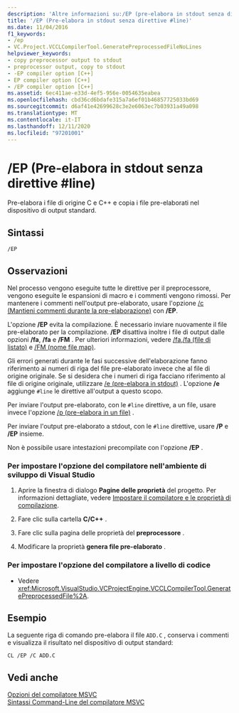 ```yaml
---
description: 'Altre informazioni su:/EP (pre-elabora in stdout senza direttive #line)'
title: '/EP (Pre-elabora in stdout senza direttive #line)'
ms.date: 11/04/2016
f1_keywords:
- /ep
- VC.Project.VCCLCompilerTool.GeneratePreprocessedFileNoLines
helpviewer_keywords:
- copy preprocessor output to stdout
- preprocessor output, copy to stdout
- -EP compiler option [C++]
- EP compiler option [C++]
- /EP compiler option [C++]
ms.assetid: 6ec411ae-e33d-4ef5-956e-0054635eabea
ms.openlocfilehash: cbd36cd6bdafe315a7a6ef01b46857725033bd69
ms.sourcegitcommit: d6af41e42699628c3e2e6063ec7b03931a49a098
ms.translationtype: MT
ms.contentlocale: it-IT
ms.lasthandoff: 12/11/2020
ms.locfileid: "97201001"
---
```

# <a name="ep-preprocess-to-stdout-without-line-directives"></a>/EP (Pre-elabora in stdout senza direttive #line)

Pre-elabora i file di origine C e C++ e copia i file pre-elaborati nel dispositivo di output standard.

## <a name="syntax"></a>Sintassi

```
/EP
```

## <a name="remarks"></a>Osservazioni

Nel processo vengono eseguite tutte le direttive per il preprocessore, vengono eseguite le espansioni di macro e i commenti vengono rimossi. Per mantenere i commenti nell'output pre-elaborato, usare l'opzione [/c (Mantieni commenti durante la pre-elaborazione)](c-preserve-comments-during-preprocessing.md) con **/EP**.

L'opzione **/EP** evita la compilazione. È necessario inviare nuovamente il file pre-elaborato per la compilazione. **/EP** disattiva inoltre i file di output dalle opzioni **/fa**, **/fa** e **/FM** . Per ulteriori informazioni, vedere [/fa,/fa (file di listato)](fa-fa-listing-file.md) e [/FM (nome file map)](fm-name-mapfile.md).

Gli errori generati durante le fasi successive dell'elaborazione fanno riferimento ai numeri di riga del file pre-elaborato invece che al file di origine originale. Se si desidera che i numeri di riga facciano riferimento al file di origine originale, utilizzare [/e (pre-elabora in stdout)](e-preprocess-to-stdout.md) . L'opzione **/e** aggiunge `#line` le direttive all'output a questo scopo.

Per inviare l'output pre-elaborato, con le `#line` direttive, a un file, usare invece l'opzione [/p (pre-elabora in un file)](p-preprocess-to-a-file.md) .

Per inviare l'output pre-elaborato a stdout, con le `#line` direttive, usare **/P** e **/EP** insieme.

Non è possibile usare intestazioni precompilate con l'opzione **/EP** .

### <a name="to-set-this-compiler-option-in-the-visual-studio-development-environment"></a>Per impostare l'opzione del compilatore nell'ambiente di sviluppo di Visual Studio

1. Aprire la finestra di dialogo **Pagine delle proprietà** del progetto. Per informazioni dettagliate, vedere [Impostare il compilatore e le proprietà di compilazione](../working-with-project-properties.md).

1. Fare clic sulla cartella **C/C++** .

1. Fare clic sulla pagina delle proprietà del **preprocessore** .

1. Modificare la proprietà **genera file pre-elaborato** .

### <a name="to-set-this-compiler-option-programmatically"></a>Per impostare l'opzione del compilatore a livello di codice

- Vedere <xref:Microsoft.VisualStudio.VCProjectEngine.VCCLCompilerTool.GeneratePreprocessedFile%2A>.

## <a name="example"></a>Esempio

La seguente riga di comando pre-elabora il file `ADD.C` , conserva i commenti e visualizza il risultato nel dispositivo di output standard:

```
CL /EP /C ADD.C
```

## <a name="see-also"></a>Vedi anche

[Opzioni del compilatore MSVC](compiler-options.md)<br/>
[Sintassi Command-Line del compilatore MSVC](compiler-command-line-syntax.md)
